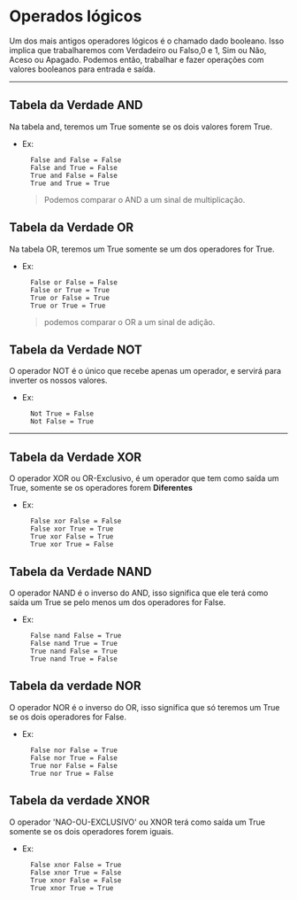 # Operados lógicos

Um dos mais antigos operadores lógicos é o chamado dado booleano. Isso implica
que trabalharemos com Verdadeiro ou Falso,0 e 1, Sim ou Não, Aceso ou Apagado. Podemos
então, trabalhar e fazer operações com valores booleanos para entrada e saída.

---

## Tabela da Verdade AND

Na tabela and, teremos um True somente se os dois valores forem True. 

- Ex:
    
        False and False = False
        False and True = False
        True and False = False
        True and True = True

    > Podemos comparar o AND a um sinal de multiplicação.

## Tabela da Verdade OR

Na tabela OR, teremos um True somente se um dos operadores for True.

- Ex:

        False or False = False
        False or True = True
        True or False = True
        True or True = True

    > podemos comparar o OR a um sinal de adição.

## Tabela da Verdade NOT

O operador NOT é o único que recebe apenas um operador, e servirá para inverter
os nossos valores.

- Ex:

        Not True = False
        Not False = True

---

## Tabela da Verdade XOR

O operador XOR ou OR-Exclusivo, é um operador que tem como saída um True, somente
se os operadores forem **Diferentes**

- Ex:

        False xor False = False
        False xor True = True
        True xor False = True
        True xor True = False

## Tabela da Verdade NAND

O operador NAND é o inverso do AND, isso significa que ele terá como saída um
True se pelo menos um dos operadores for False.

- Ex:

        False nand False = True
        False nand True = True
        True nand False = True
        True nand True = False

## Tabela da verdade NOR

O operador NOR é o inverso do OR, isso significa que só teremos um True se os
dois operadores for False.

- Ex:

        False nor False = True
        False nor True = False
        True nor False = False
        True nor True = False

## Tabela da verdade XNOR

O operador 'NAO-OU-EXCLUSIVO' ou XNOR terá como saída um True somente se os dois
operadores forem iguais.

- Ex:

        False xnor False = True
        False xnor True = False
        True xnor False = False
        True xnor True = True
